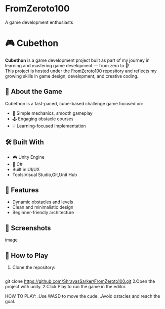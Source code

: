 # FromZeroto100
A game development enthusiasts
# 🎮 Cubethon

**Cubethon** is a game development project built as part of my journey in learning and mastering game development — from zero to 💯!  
This project is hosted under the [FromZeroto100](https://github.com/ShrayasSarker/FromZeroto100) repository and reflects my growing skills in game design, development, and creative coding.

## 🚀 About the Game

Cubethon is a fast-paced, cube-based challenge game focused on:

- 🧩 Simple mechanics, smooth gameplay
- 🕹️ Engaging obstacle courses
- 💡 Learning-focused implementation

## 🛠️ Built With

- 🎮 Unity Engine
- 🧠 C# 
- Built in UI/UX
- Tools:Visual Studio,Git,Unit Hub

## 🎯 Features

- Dynamic obstacles and levels
- Clean and minimalistic design
- Beginner-friendly architecture

## 📸 Screenshots

[image](https://github.com/user-attachments/assets/5dfd0a15-09e5-4314-ab4e-d37bb655550c)


## 🧪 How to Play

1. Clone the repository:
   ```bash
 git clone
  https://github.com/ShrayasSarker/FromZeroto100.git
2.Open the project with unity.
2.Click Play to run the game in the editor.

HOW TO PLAY:
.Use WASD to move the cude.
.Avoid ostacles and reach the goal.
